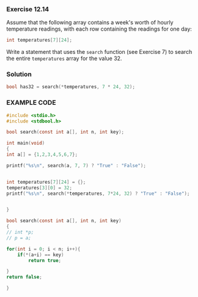 ### Exercise 12.14
Assume that the following array contains a week's worth of hourly temperature
readings, with each row containing the readings for one day:

```c
int temperatures[7][24];
```

Write a statement that uses the `search` function (see Exercise 7) to search the
entire `temperatures` array for the value 32.

### Solution

```c
bool has32 = search(*temperatures, 7 * 24, 32);
```

### EXAMPLE CODE
```c
#include <stdio.h>
#include <stdbool.h>

bool search(const int a[], int n, int key);

int main(void)
{
int a[] = {1,2,3,4,5,6,7};

printf("%s\n", search(a, 7, 7) ? "True" : "False");


int temperatures[7][24] = {};
temperatures[3][0] = 32;
printf("%s\n", search(*temperatures, 7*24, 32) ? "True" : "False");


}

bool search(const int a[], int n, int key)
{
// int *p;
// p = a;

for(int i = 0; i < n; i++){
    if(*(a+i) == key)
        return true;

}
return false;

}
```
